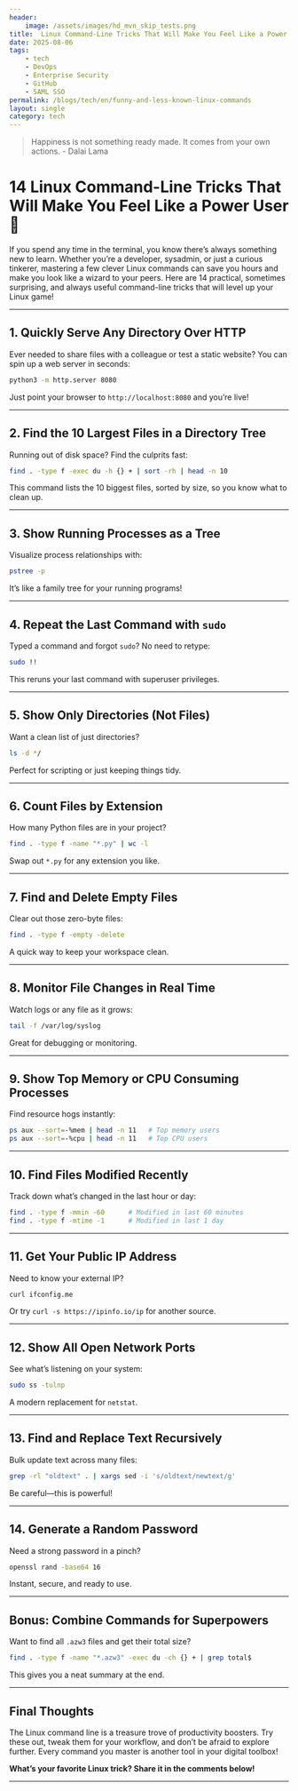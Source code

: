 ```yaml
---
header:
    image: /assets/images/hd_mvn_skip_tests.png
title:  Linux Command-Line Tricks That Will Make You Feel Like a Power User  🚀
date: 2025-08-06
tags:
    - tech
    - DevOps
    - Enterprise Security
    - GitHub
    - SAML SSO 
permalink: /blogs/tech/en/funny-and-less-known-linux-commands
layout: single
category: tech
---
```


> Happiness is not something ready made. It comes from your own actions. - Dalai Lama

# 14 Linux Command-Line Tricks That Will Make You Feel Like a Power User 🚀

If you spend any time in the terminal, you know there’s always something new to learn. Whether you’re a developer, sysadmin, or just a curious tinkerer, mastering a few clever Linux commands can save you hours and make you look like a wizard to your peers. Here are 14 practical, sometimes surprising, and always useful command-line tricks that will level up your Linux game!

---

## 1. Quickly Serve Any Directory Over HTTP

Ever needed to share files with a colleague or test a static website? You can spin up a web server in seconds:

```bash
python3 -m http.server 8080
```
Just point your browser to `http://localhost:8080` and you’re live!

---

## 2. Find the 10 Largest Files in a Directory Tree

Running out of disk space? Find the culprits fast:

```bash
find . -type f -exec du -h {} + | sort -rh | head -n 10
```
This command lists the 10 biggest files, sorted by size, so you know what to clean up.

---

## 3. Show Running Processes as a Tree

Visualize process relationships with:

```bash
pstree -p
```
It’s like a family tree for your running programs!

---

## 4. Repeat the Last Command with `sudo`

Typed a command and forgot `sudo`? No need to retype:

```bash
sudo !!
```
This reruns your last command with superuser privileges.

---

## 5. Show Only Directories (Not Files)

Want a clean list of just directories?

```bash
ls -d */
```
Perfect for scripting or just keeping things tidy.

---

## 6. Count Files by Extension

How many Python files are in your project?

```bash
find . -type f -name "*.py" | wc -l
```
Swap out `*.py` for any extension you like.

---

## 7. Find and Delete Empty Files

Clear out those zero-byte files:

```bash
find . -type f -empty -delete
```
A quick way to keep your workspace clean.

---

## 8. Monitor File Changes in Real Time

Watch logs or any file as it grows:

```bash
tail -f /var/log/syslog
```
Great for debugging or monitoring.

---

## 9. Show Top Memory or CPU Consuming Processes

Find resource hogs instantly:

```bash
ps aux --sort=-%mem | head -n 11   # Top memory users
ps aux --sort=-%cpu | head -n 11   # Top CPU users
```

---

## 10. Find Files Modified Recently

Track down what’s changed in the last hour or day:

```bash
find . -type f -mmin -60      # Modified in last 60 minutes
find . -type f -mtime -1      # Modified in last 1 day
```

---

## 11. Get Your Public IP Address

Need to know your external IP?

```bash
curl ifconfig.me
```
Or try `curl -s https://ipinfo.io/ip` for another source.

---

## 12. Show All Open Network Ports

See what’s listening on your system:

```bash
sudo ss -tulnp
```
A modern replacement for `netstat`.

---

## 13. Find and Replace Text Recursively

Bulk update text across many files:

```bash
grep -rl "oldtext" . | xargs sed -i 's/oldtext/newtext/g'
```
Be careful—this is powerful!

---

## 14. Generate a Random Password

Need a strong password in a pinch?

```bash
openssl rand -base64 16
```
Instant, secure, and ready to use.

---

## Bonus: Combine Commands for Superpowers

Want to find all `.azw3` files and get their total size?

```bash
find . -type f -name "*.azw3" -exec du -ch {} + | grep total$
```
This gives you a neat summary at the end.

---

## Final Thoughts

The Linux command line is a treasure trove of productivity boosters. Try these out, tweak them for your workflow, and don’t be afraid to explore further. Every command you master is another tool in your digital toolbox!

**What’s your favorite Linux trick? Share it in the comments below!**

---
